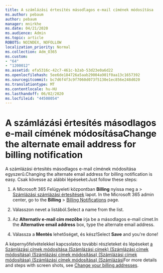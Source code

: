```yaml
---
title: A számlázási értesítés másodlagos e-mail címének módosítása
ms.author: pebaum
author: pebaum
manager: mnirkhe
ms.date: 04/21/2020
ms.audience: Admin
ms.topic: article
ROBOTS: NOINDEX, NOFOLLOW
localization_priority: Normal
ms.collection: Adm_O365
ms.custom:
- "64"
- "1200012"
ms.assetid: efa5316c-42c7-461c-b2ab-53d23e0a6d22
ms.openlocfilehash: 5ee6de184726a5aab29004a901f0aa13c1657392
ms.sourcegitcommit: bc7d6f4f3c9f7060d073f5130e1ec856e248d020
ms.translationtype: MT
ms.contentlocale: hu-HU
ms.lasthandoff: 06/02/2020
ms.locfileid: "44508054"
---
```

# <a name="change-the-alternate-email-address-for-billing-notification"></a><span data-ttu-id="79602-102">A számlázási értesítés másodlagos e-mail címének módosítása</span><span class="sxs-lookup"><span data-stu-id="79602-102">Change the alternate email address for billing notification</span></span>

<span data-ttu-id="79602-103">A számlázási értesítés másodlagos e-mail címének módosítása egyszerű.</span><span class="sxs-lookup"><span data-stu-id="79602-103">Changing the alternate email address for billing notification is easy.</span></span> <span data-ttu-id="79602-104">Csak kövesse az alábbi lépéseket:</span><span class="sxs-lookup"><span data-stu-id="79602-104">Just follow these steps:</span></span>
  
1. <span data-ttu-id="79602-105">A Microsoft 365 Felügyeleti központban **Billing** nyissa meg a \> [Számlázási számlázási értesítések](https://go.microsoft.com/fwlink/p/?linkid=853212) lapot.  </span><span class="sxs-lookup"><span data-stu-id="79602-105">In the Microsoft 365 admin center, go to the **Billing** \>  [Billing Notifications](https://go.microsoft.com/fwlink/p/?linkid=853212) page.</span></span>

2. <span data-ttu-id="79602-106">Válasszon nevet a listából.</span><span class="sxs-lookup"><span data-stu-id="79602-106">Select a name from the list.</span></span>

3. <span data-ttu-id="79602-107">Az **Alternatív e-mail cím mezőbe** írja be a másodlagos e-mail címet.</span><span class="sxs-lookup"><span data-stu-id="79602-107">In the **Alternative email address** box, type the alternate email address.</span></span>

4. <span data-ttu-id="79602-108">Válassza a **Mentés** lehetőséget, és kész!</span><span class="sxs-lookup"><span data-stu-id="79602-108">Select **Save** and you're done!</span></span>

<span data-ttu-id="79602-109">A képernyőfelvételekkel kapcsolatos további részleteket és lépéseket [a Számlázási címek módosítása (Számlázási címek) (Számlázási címek módosítása) (Számlázási címek módosítása) (Számlázási címek módosítása) (Számlázási címek módosítása) (Számlázási](https://docs.microsoft.com/microsoft-365/commerce/billing-and-payments/change-your-billing-addresses)</span><span class="sxs-lookup"><span data-stu-id="79602-109">For more details and steps with screen shots, see [Change your billing addresses](https://docs.microsoft.com/microsoft-365/commerce/billing-and-payments/change-your-billing-addresses).</span></span>
  